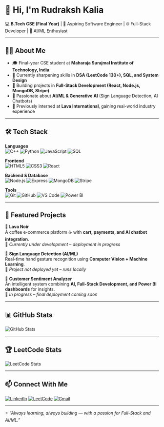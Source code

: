 # 👋 Hi, I'm Rudraksh Kalia  

💻 **B.Tech CSE (Final Year)** | 🚀 Aspiring Software Engineer | 🌐 Full-Stack Developer | 🤖 AI/ML Enthusiast  

---

## 🧑‍💻 About Me
- 🎓 Final-year CSE student at **Maharaja Surajmal Institute of Technology, India**  
- 🌱 Currently sharpening skills in **DSA (LeetCode 130+), SQL, and System Design**  
- 🔨 Building projects in **Full-Stack Development (React, Node.js, MongoDB, Stripe)**  
- 🤖 Passionate about **AI/ML & Generative AI** (Sign Language Detection, AI Chatbots)  
- 💼 Previously interned at **Lava International**, gaining real-world industry experience  

---

## 🛠️ Tech Stack  

**Languages**  
![C++](https://img.shields.io/badge/-C++-00599C?logo=c%2B%2B&logoColor=white) ![Python](https://img.shields.io/badge/-Python-3776AB?logo=python&logoColor=white) ![JavaScript](https://img.shields.io/badge/-JavaScript-F7DF1E?logo=javascript&logoColor=black) ![SQL](https://img.shields.io/badge/-SQL-4479A1?logo=mysql&logoColor=white)  

**Frontend**  
![HTML5](https://img.shields.io/badge/-HTML5-E34F26?logo=html5&logoColor=white) ![CSS3](https://img.shields.io/badge/-CSS3-1572B6?logo=css3&logoColor=white) ![React](https://img.shields.io/badge/-React-61DAFB?logo=react&logoColor=black)  

**Backend & Database**  
![Node.js](https://img.shields.io/badge/-Node.js-339933?logo=node.js&logoColor=white) ![Express](https://img.shields.io/badge/-Express-000000?logo=express&logoColor=white) ![MongoDB](https://img.shields.io/badge/-MongoDB-47A248?logo=mongodb&logoColor=white) ![Stripe](https://img.shields.io/badge/-Stripe-626CD9?logo=stripe&logoColor=white)  

**Tools**  
![Git](https://img.shields.io/badge/-Git-F05032?logo=git&logoColor=white) ![GitHub](https://img.shields.io/badge/-GitHub-181717?logo=github&logoColor=white) ![VS Code](https://img.shields.io/badge/-VSCode-0078D4?logo=visual-studio-code&logoColor=white) ![Power BI](https://img.shields.io/badge/-PowerBI-F2C811?logo=powerbi&logoColor=black)  

---

## 📌 Featured Projects  

🔹 **Lava Noir**  
A coffee e-commerce platform ☕ with **cart, payments, and AI chatbot integration**.  
🚧 *Currently under development – deployment in progress*  

🔹 **Sign Language Detection (AI/ML)**  
Real-time hand gesture recognition using **Computer Vision + Machine Learning**.  
🚧 *Project not deployed yet – runs locally*  

🔹 **Customer Sentiment Analyzer**  
An intelligent system combining **AI, Full-Stack Development, and Power BI dashboards** for insights.  
🚧 *In progress – final deployment coming soon*  

---

## 📊 GitHub Stats  

![GitHub Stats](https://github-readme-stats.vercel.app/api?username=Rudraksh-kal&show_icons=true&theme=radical)  

---

## 🏆 LeetCode Stats  

![LeetCode Stats](https://leetcard.jacoblin.cool/RudrakshKalia?theme=radical&font=Roboto)  

---

## 📫 Connect With Me  

[![LinkedIn](https://img.shields.io/badge/-LinkedIn-0A66C2?logo=linkedin&logoColor=white)](https://www.linkedin.com/in/rudraksh-kalia-a977a3301/)  [![LeetCode](https://img.shields.io/badge/-LeetCode-FFA116?logo=leetcode&logoColor=black)](https://leetcode.com/u/RudrakshKalia/)  [![Gmail](https://img.shields.io/badge/-Gmail-D14836?logo=gmail&logoColor=white)](mailto:rudrakshkalia0@gmail.com)  

---

⭐ *“Always learning, always building — with a passion for Full-Stack and AI/ML.”*  
